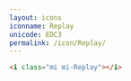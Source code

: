 ```yaml
---
layout: icons
iconname: Replay
unicode: EDC3
permalink: /icon/Replay/
---
```


``` html
<i class="mi mi-Replay"></i>
```
